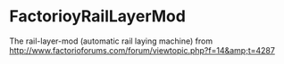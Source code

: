 FactorioyRailLayerMod
=====================

The rail-layer-mod (automatic rail laying machine) from http://www.factorioforums.com/forum/viewtopic.php?f=14&amp;t=4287

